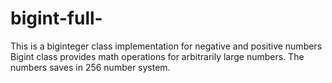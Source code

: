 # bigint-full-
This is a biginteger class implementation for negative and positive numbers
Bigint class provides math operations for arbitrarily large numbers. 
The numbers saves in 256 number system.

